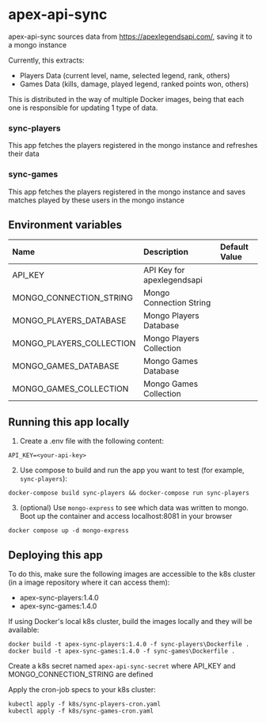 # apex-api-sync

apex-api-sync sources data from https://apexlegendsapi.com/, saving it 
to a mongo instance

Currently, this extracts:
- Players Data (current level, name, selected legend, rank, others)
- Games Data (kills, damage, played legend, ranked points won, others)

This is distributed in the way of multiple Docker images, being that each
one is responsible for updating 1 type of data.

### sync-players

This app fetches the players registered in the mongo instance and refreshes their
data

### sync-games

This app fetches the players registered in the mongo instance and saves matches played
by these users in the mongo instance

## Environment variables

|Name|Description|Default Value|
|:-|:-|:-|
|API_KEY|API Key for apexlegendsapi||
|MONGO_CONNECTION_STRING|Mongo Connection String||
|MONGO_PLAYERS_DATABASE|Mongo Players Database||
|MONGO_PLAYERS_COLLECTION|Mongo Players Collection||
|MONGO_GAMES_DATABASE|Mongo Games Database||
|MONGO_GAMES_COLLECTION|Mongo Games Collection||

## Running this app locally

1. Create a .env file with the following content:
```
API_KEY=<your-api-key>
```

2. Use compose to build and run the app you want to test (for example, `sync-players`):
```shell
docker-compose build sync-players && docker-compose run sync-players
```

3. (optional) Use `mongo-express` to see which data was written to mongo. Boot up the container
and access localhost:8081 in your browser
```shell
docker compose up -d mongo-express
```

## Deploying this app

To do this, make sure the following images are accessible to the k8s cluster (in a image repository where it
can access them):
- apex-sync-players:1.4.0
- apex-sync-games:1.4.0

If using Docker's local k8s cluster, build the images locally and they will be available:
```shell
docker build -t apex-sync-players:1.4.0 -f sync-players\Dockerfile .
docker build -t apex-sync-games:1.4.0 -f sync-games\Dockerfile .
```

Create a k8s secret named `apex-api-sync-secret` where API_KEY and MONGO_CONNECTION_STRING are defined

Apply the cron-job specs to your k8s cluster:
```shell
kubectl apply -f k8s/sync-players-cron.yaml
kubectl apply -f k8s/sync-games-cron.yaml
```
